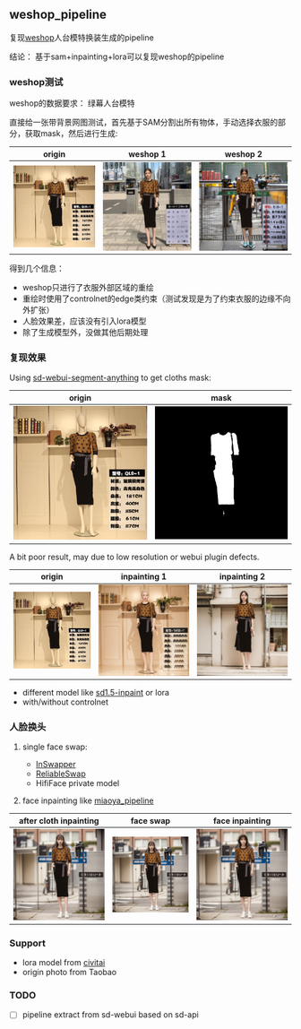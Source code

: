 ## weshop_pipeline

复现[weshop](https://www.weshop.com)人台模特换装生成的pipeline

结论： 基于sam+inpainting+lora可以复现weshop的pipeline

### weshop测试

weshop的数据要求： 绿幕人台模特

直接给一张带背景网图测试，首先基于SAM分割出所有物体，手动选择衣服的部分，获取mask，然后进行生成:

|          origin           |          weshop 1           | weshop 2                    |
|:-------------------------:|:---------------------------:|-----------------------------|
| ![](./sources/origin.jpg) | ![](./sources/weshop_1.png) | ![](./sources/weshop_2.png) | 

得到几个信息：

- weshop只进行了衣服外部区域的重绘
- 重绘时使用了controlnet的edge类约束（测试发现是为了约束衣服的边缘不向外扩张）
- 人脸效果差，应该没有引入lora模型
- 除了生成模型外，没做其他后期处理

### 复现效果

Using [sd-webui-segment-anything](https://github.com/continue-revolution/sd-webui-segment-anything) to get cloths mask:

|          origin           |                mask                |
|:-------------------------:|:----------------------------------:|
| ![](./sources/origin.jpg) | ![](./sources/origin_mask_sam.png) | 

A bit poor result, may due to low resolution or webui plugin defects.


|          origin           |          inpainting 1           |          inpainting 2           |
|:-------------------------:|:-------------------------------:|:-------------------------------:|
| ![](./sources/origin.jpg) | ![](./sources/inpainting_1.png) | ![](./sources/inpainting_2.png) | 

- different model like [sd1.5-inpaint](https://huggingface.co/runwayml/stable-diffusion-inpainting) or lora
- with/without controlnet


### 人脸换头

1. single face swap:

   - [InSwapper](https://github.com/deepinsight/insightface)
   - [ReliableSwap](https://github.com/ygtxr1997/ReliableSwap)
   - HifiFace private model

2. face inpainting like [miaoya_pipeline](https://github.com/ykk648/miaoya_pipeline)

|      after cloth inpainting       |            face swap            |         face inpainting         |
|:---------------------------------:|:-------------------------------:|:-------------------------------:|
| ![](./sources/face_swap_base.png) | ![](./sources/face_swap_result.png) | ![](./sources/face_inpainting_result.png) | 


### Support

- lora model from [civitai](https://civitai.com/models)
- origin photo from Taobao

### TODO

- [ ] pipeline extract from sd-webui based on sd-api
